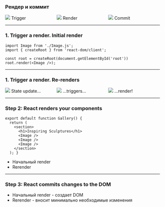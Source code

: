 ### Рендер и коммит

<div style="display: flex; flex-wrap: wrap;">
  <div style="flex: 1; max-width: 33.33%;">
     <img src='i_render-and-commit1.png'/>
     Trigger
  </div>
  <div style="flex: 1; max-width: 33.33%;">
    <img src='i_render-and-commit2.png'/>
    Render
  </div>
  <div style="flex: 1; max-width: 33.33%;">
    <img src='i_render-and-commit3.png'/>
    Commit
  </div>  
</div>


---

### 1. Trigger a render. Initial render 

```
import Image from './Image.js';
import { createRoot } from 'react-dom/client';

const root = createRoot(document.getElementById('root'))
root.render(<Image />);
```

---

### 1. Trigger a render. Re-renders 

<div style="display: flex; flex-wrap: wrap;">
  <div style="flex: 1; max-width: 33.33%;">
     <img src='i_rerender1.png'/>
    State update...
  </div>
  <div style="flex: 1; max-width: 33.33%;">
    <img src='i_rerender2.png'/>
    ...triggers...
  </div>
  <div style="flex: 1; max-width: 33.33%;">
    <img src='i_rerender3.png'/>
    ...render!
  </div>  
</div>


---

### Step 2: React renders your components

```
export default function Gallery() {
  return (
    <section>
      <h1>Inspiring Sculptures</h1>
      <Image />
      <Image />
      <Image />
    </section>
  ); }
```
- Начальный render
- Rerender

---

### Step 3: React commits changes to the DOM 

- Начальный render - создает DOM
- Rerender - вносит минимально необходимые изменения